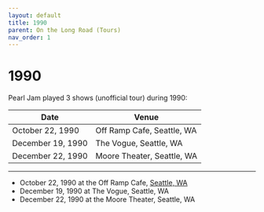 ```yaml
---
layout: default
title: 1990
parent: On the Long Road (Tours)
nav_order: 1
---
```


# 1990

Pearl Jam played 3 shows (unofficial tour) during 1990:

|       Date        |           Venue            |
| ----------------- | -------------------------- |
| October 22, 1990 | Off Ramp Cafe, Seattle, WA |  
| December 19, 1990 | The Vogue, Seattle, WA | 
| December 22, 1990 | Moore Theater, Seattle, WA |

---------------------------------------------------------------------------------

- October 22, 1990 at the Off Ramp Cafe, [Seattle, WA](https://pearljamopedia.ml/docs/Notable-Mentions/Locations/Seattle-WA)
- December 19, 1990 at The Vogue, Seattle, WA
- December 22, 1990 at the Moore Theater, Seattle, WA
